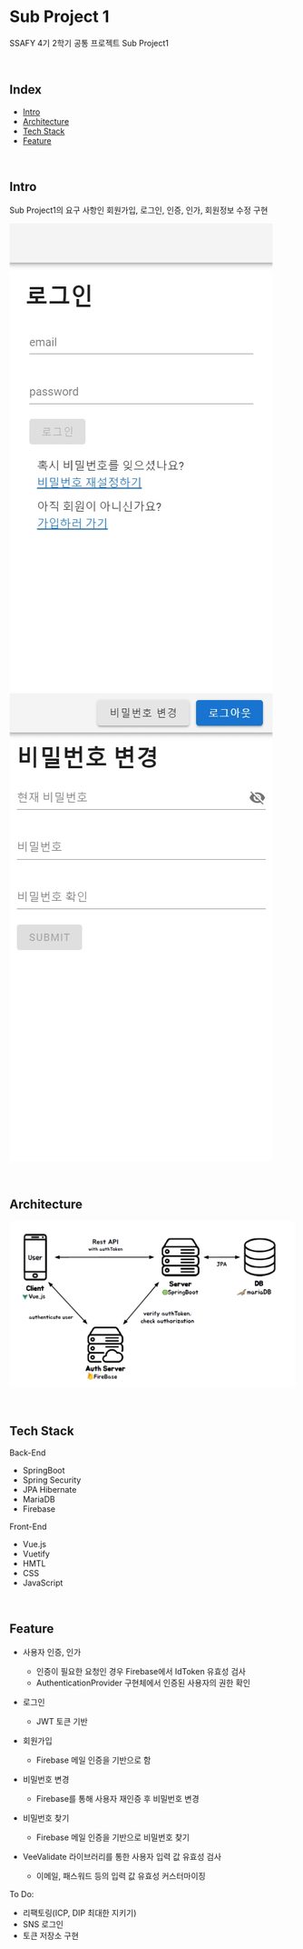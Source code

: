 # Sub Project 1

SSAFY 4기 2학기 공통 프로젝트 Sub Project1  

 <br/>



## Index
* [Intro](#intro)
* [Architecture](#architecture)
* [Tech Stack](#tech-stack)
* [Feature](#feature)

<br/>




## Intro
Sub Project1의 요구 사항인
회원가입, 로그인, 인증, 인가, 회원정보 수정 구현

![gif1](./img/01.gif)   
![gif2](./img/02.gif)

<br/>



## Architecture

![architecture](./img/diagram.png)

<br/>




## Tech Stack
Back-End
- SpringBoot
- Spring Security
- JPA Hibernate
- MariaDB
- Firebase

Front-End
- Vue.js
- Vuetify
- HMTL
- CSS
- JavaScript

<br/>



## Feature

- 사용자 인증, 인가
    - 인증이 필요한 요청인 경우 Firebase에서 IdToken 유효성 검사 
    - AuthenticationProvider 구현체에서 인증된 사용자의 권한 확인

- 로그인 
    - JWT 토큰 기반
- 회원가입
    - Firebase 메일 인증을 기반으로 함
- 비밀번호 변경
    - Firebase를 통해 사용자 재인증 후 비밀번호 변경
- 비밀번호 찾기
    - Firebase 메일 인증을 기반으로 비밀번호 찾기
- VeeValidate 라이브러리를 통한 사용자 입력 값 유효성 검사
    - 이메일, 패스워드 등의 입력 값 유효성 커스터마이징


To Do:
- 리팩토링(ICP, DIP 최대한 지키기)
- SNS 로그인
- 토큰 저장소 구현